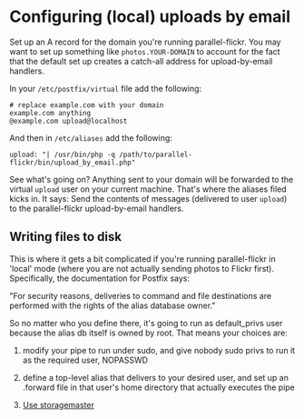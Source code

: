 Configuring (local) uploads by email
==

Set up an A record for the domain you're running parallel-flickr. You may want
to set up something like `photos.YOUR-DOMAIN` to account for the fact that the
default set up creates a catch-all address for upload-by-email handlers.

In your `/etc/postfix/virtual` file add the following:

	# replace example.com with your domain
	example.com anything
	@example.com upload@localhost

And then in `/etc/aliases` add the following:

	upload: "| /usr/bin/php -q /path/to/parallel-flickr/bin/upload_by_email.php"

See what's going on? Anything sent to your domain will be forwarded to the
virtual `upload` user on your current machine. That's where the aliases filed
kicks in. It says: Send the contents of messages (delivered to user `upload`) to
the parallel-flickr upload-by-email handlers.

Writing files to disk
--

This is where it gets a bit complicated if you're running parallel-flickr in
'local' mode (where you are not actually sending photos to Flickr
first). Specifically, the documentation for Postfix says:

"For security reasons, deliveries to command and file destinations are performed
with the rights of the alias database owner."

So no matter who you define there, it's going to run as default_privs user
because the alias db itself is owned by root. That means your choices are:

1) modify your pipe to run under sudo, and give nobody sudo privs to run it as
the required user, NOPASSWD

2) define a top-level alias that delivers to your desired user, and set up an
.forward file in that user's home directory that actually executes the pipe

3) [Use storagemaster](https://github.com/straup/parallel-flickr/tree/one-by-one/storagemaster)
